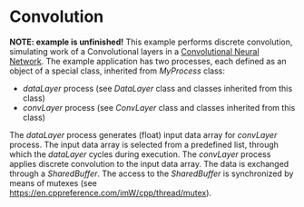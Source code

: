 # Convolution
**NOTE: example is unfinished!**
This example performs discrete convolution, simulating work of a Convolutional layers in a [Convolutional Neural Network](https://en.wikipedia.org/wiki/Convolutional_neural_network).
The example application has two processes, each defined as an object of a special class, inherited from *MyProcess* class:
* *dataLayer* process (see *DataLayer* class and classes inherited from this class)
* *convLayer* process (see *ConvLayer* class and classes inherited from this class)

The *dataLayer* process generates (float) input data array for *convLayer* process. The input data array is selected
from a predefined list, through which the *dataLayer* cycles during execution. The *convLayer* process applies discrete convolution to the input data array.
The data is exchanged through a *SharedBuffer*. The access to the *SharedBuffer* is synchronized by means of mutexes (see https://en.cppreference.com/imW/cpp/thread/mutex).